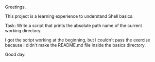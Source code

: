 Greetings,

This project is a learning experience to understand Shell basics.

Task: Write a script that prints the absolute path name of the current working directory.

I got the script working at the beginning, but I couldn't pass the exercise because I didn't make the README.md file inside the basics directory.

Good day. 
